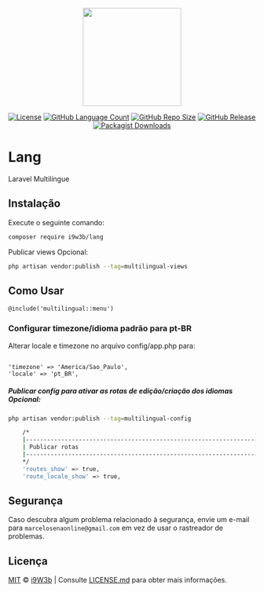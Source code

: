<p align="center" class="text-center" style="text-align:center;"><a href="https://github.com/i9w3b" target="_blank"><img src="https://cdn.jsdelivr.net/gh/i9w3b/cdn/img/logo-200px.png" width="200"></a></p>
<p align="center" class="text-center" style="text-align:center;">
<p align="center" class="text-center" style="text-align:center;">
<a href="https://github.com/i9w3b/lang/blob/master/LICENSE.md"><img src="https://img.shields.io/github/license/i9w3b/lang" alt="License"></a>
<a href="https://github.com/i9w3b/lang"><img src="https://img.shields.io/github/languages/count/i9w3b/lang" alt="GitHub Language Count"></a>
<a href="https://github.com/i9w3b/lang"><img src="https://img.shields.io/github/repo-size/i9w3b/lang" alt="GitHub Repo Size"></a>
<a href="https://github.com/i9w3b/lang/releases"><img src="https://img.shields.io/github/v/release/i9w3b/lang" alt="GitHub Release"></a>
<a href="https://packagist.org/packages/i9w3b/lang"><img alt="Packagist Downloads" src="https://img.shields.io/packagist/dt/i9w3b/lang"></a>
</p>

# Lang

Laravel Multilíngue

## Instalação

Execute o seguinte comando:

```bash
composer require i9w3b/lang
```

Publicar views Opcional:

```bash
php artisan vendor:publish --tag=multilingual-views
```

## Como Usar

```blade
@include('multilingual::menu')
```

### Configurar timezone/idioma padrão para pt-BR

Alterar locale e timezone no arquivo config/app.php para:

<code>
'timezone' => 'America/Sao_Paulo',
'locale' => 'pt_BR',
</code>

##### Publicar config para ativar as rotas de edição/criação dos idiomas Opcional:

```bash
php artisan vendor:publish --tag=multilingual-config
```

```bash
    /*
    |--------------------------------------------------------------------------
    | Publicar rotas
    |--------------------------------------------------------------------------
    */
    'routes_show' => true,
    'route_locale_show' => true,
```

## Segurança

Caso descubra algum problema relacionado à segurança, envie um e-mail para `marcelosenaonline@gmail.com` em vez de usar o rastreador de problemas.

## Licença

[MIT](https://github.com/i9w3b/lang/blob/master/LICENSE.md) © [i9W3b](https://github.com/i9w3b) | Consulte [LICENSE.md](https://github.com/i9w3b/lang/blob/master/LICENSE.md) para obter mais informações.

